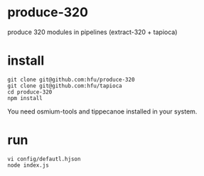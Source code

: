# produce-320
produce 320 modules in pipelines (extract-320 + tapioca)

# install
```config
git clone git@github.com:hfu/produce-320
git clone git@github.com:hfu/tapioca
cd produce-320
npm install
```
You need osmium-tools and tippecanoe installed in your system.

# run
```config
vi config/defautl.hjson
node index.js
```
